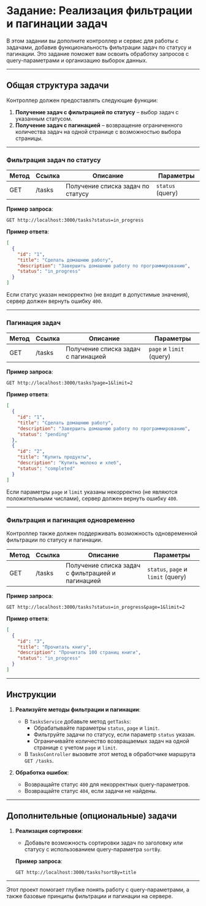 # Задание: Реализация фильтрации и пагинации задач

В этом задании вы дополните контроллер и сервис для работы с задачами, добавив функциональность фильтрации задач по статусу и пагинации. Это задание поможет вам освоить обработку запросов с query-параметрами и организацию выборок данных.

---

## Общая структура задачи

Контроллер должен предоставлять следующие функции:

1. **Получение задач с фильтрацией по статусу** – выбор задач с указанным статусом.
2. **Получение задач с пагинацией** – возвращение ограниченного количества задач на одной странице с возможностью выбора страницы.

---

### **Фильтрация задач по статусу**

| Метод | Ссылка | Описание                          | Параметры        |
| ----- | ------ | --------------------------------- | ---------------- |
| GET   | /tasks | Получение списка задач по статусу | `status` (query) |

**Пример запроса**:

```
GET http://localhost:3000/tasks?status=in_progress
```

**Пример ответа**:

```json
[
  {
    "id": "1",
    "title": "Сделать домашнюю работу",
    "description": "Завершить домашнюю работу по программированию",
    "status": "in_progress"
  }
]
```

Если статус указан некорректно (не входит в допустимые значения), сервер должен вернуть ошибку `400`.

---

### **Пагинация задач**

| Метод | Ссылка | Описание                            | Параметры                |
| ----- | ------ | ----------------------------------- | ------------------------ |
| GET   | /tasks | Получение списка задач с пагинацией | `page` и `limit` (query) |

**Пример запроса**:

```
GET http://localhost:3000/tasks?page=1&limit=2
```

**Пример ответа**:

```json
[
  {
    "id": "1",
    "title": "Сделать домашнюю работу",
    "description": "Завершить домашнюю работу по программированию",
    "status": "pending"
  },
  {
    "id": "2",
    "title": "Купить продукты",
    "description": "Купить молоко и хлеб",
    "status": "completed"
  }
]
```

Если параметры `page` и `limit` указаны некорректно (не являются положительными числами), сервер должен вернуть ошибку `400`.

---

### **Фильтрация и пагинация одновременно**

Контроллер также должен поддерживать возможность одновременной фильтрации по статусу и пагинации.

| Метод | Ссылка | Описание                                          | Параметры                          |
| ----- | ------ | ------------------------------------------------- | ---------------------------------- |
| GET   | /tasks | Получение списка задач с фильтрацией и пагинацией | `status`, `page` и `limit` (query) |

**Пример запроса**:

```
GET http://localhost:3000/tasks?status=in_progress&page=1&limit=2
```

**Пример ответа**:

```json
[
  {
    "id": "3",
    "title": "Прочитать книгу",
    "description": "Прочитать 100 страниц книги",
    "status": "in_progress"
  }
]
```

---

## Инструкции

1. **Реализуйте методы фильтрации и пагинации**:

   - В `TasksService` добавьте метод `getTasks`:
     - Обрабатывайте параметры `status`, `page` и `limit`.
     - Фильтруйте задачи по статусу, если параметр `status` указан.
     - Ограничивайте количество возвращаемых задач на одной странице с учетом `page` и `limit`.
   - В `TasksController` вызовите этот метод в обработчике маршрута `GET /tasks`.

2. **Обработка ошибок**:
   - Возвращайте статус `400` для некорректных query-параметров.
   - Возвращайте статус `404`, если задачи не найдены.

---

## Дополнительные (опциональные) задачи

1. **Реализация сортировки**:

   - Добавьте возможность сортировки задач по заголовку или статусу с использованием query-параметра `sortBy`.

   **Пример запроса**:

   ```
   GET http://localhost:3000/tasks?sortBy=title
   ```

---

Этот проект помогает глубже понять работу с query-параметрами, а также базовые принципы фильтрации и пагинации на сервере.
